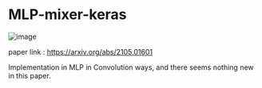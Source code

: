 # MLP-mixer-keras

![image](https://user-images.githubusercontent.com/52695166/117955555-bfb20980-b34a-11eb-992f-144aab2c0544.png)

paper link : https://arxiv.org/abs/2105.01601

Implementation in MLP in Convolution ways, and there seems nothing new in this paper.
